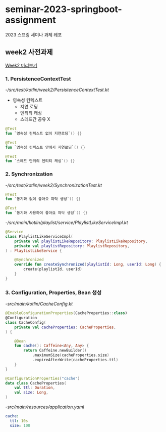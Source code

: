 # seminar-2023-springboot-assignment

2023 스프링 세미나 과제 레포

## week2 사전과제

[Week2 미리보기](https://github.com/wafflestudio/seminar-2023-springboot-assignment/commit/f420cff8e268180b66a3d69dd9d78b28a2f683d0)

### 1. PersistenceContextTest

*-/src/test/kotlin/week2/PersistenceContextTest.kt*

- 영속성 컨텍스트
    - 지연 로딩
    - 엔티티 캐싱
    - 스레드간 공유 X
```kotlin
@Test
fun `영속성 컨텍스트 없이 지연로딩`() {}

@Test
fun `영속성 컨텍스트 안에서 지연로딩`() {}

@Test
fun `스레드 단위의 엔티티 캐싱`() {}
```

### 2. Synchronization

*-/src/test/kotlin/week2/SynchronizationTest.kt*
```kotlin
@Test
fun `동기화 없이 좋아요 따닥 생성`() {}

@Test
fun `동기화 사용하여 좋아요 따닥 생성`() {}
```

*-/src/main/kotlin/playlist/service/PlaylistLikeServiceImpl.kt*
```kotlin
@Service
class PlaylistLikeServiceImpl(
    private val playlistLikeRepository: PlaylistLikeRepository,
    private val playlistRepository: PlaylistRepository,
) : PlaylistLikeService {

    @Synchronized
    override fun createSynchronized(playlistId: Long, userId: Long) {
        create(playlistId, userId)
    }
}
```

### 3. Configuration, Properties, Bean 생성

*-src/main/kotlin/CacheConfig.kt*

```kotlin
@EnableConfigurationProperties(CacheProperties::class)
@Configuration
class CacheConfig(
    private val cacheProperties: CacheProperties,
) {

    @Bean
    fun cache(): Caffeine<Any, Any> {
        return Caffeine.newBuilder()
            .maximumSize(cacheProperties.size)
            .expireAfterWrite(cacheProperties.ttl)
    }
}

@ConfigurationProperties("cache")
data class CacheProperties(
    val ttl: Duration,
    val size: Long,
)
```
*-src/main/resources/application.yaml*
```yaml
cache:
  ttl: 10s
  size: 100
```
